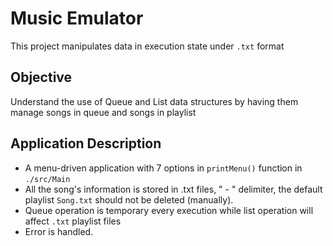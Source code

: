 # Music Emulator
This project manipulates data in execution state under `.txt` format
## Objective
Understand the use of Queue and List data structures by having them manage songs in queue and songs in playlist
## Application Description
- A menu-driven application with 7 options in `printMenu()` function in `./src/Main`
- All the song's information is stored in .txt files, " - " delimiter, the default playlist `Song.txt` should not be deleted (manually).
- Queue operation is temporary every execution while list operation will affect `.txt` playlist files
- Error is handled.